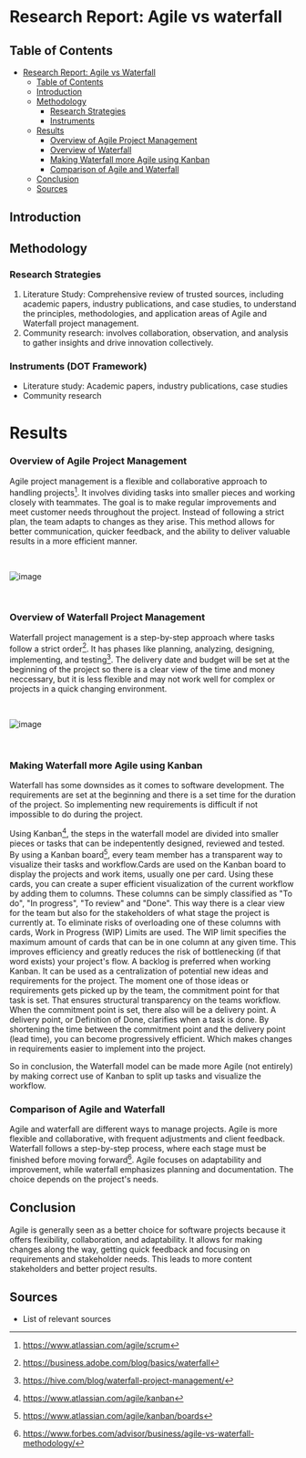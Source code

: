 # Research Report: Agile vs waterfall

## Table of Contents
- [Research Report: Agile vs Waterfall](#research-report-agile-vs-waterfall)
  - [Table of Contents](#table-of-contents)
  - [Introduction](#introduction)
  - [Methodology](#methodology)
    - [Research Strategies](#research-strategies)
    - [Instruments](#instruments)
  - [Results](#results)
    - [Overview of Agile Project Management](#overview-of-agile-project-management)
    - [Overview of Waterfall](#overview-of-waterfall-project-management)
    - [Making Waterfall more Agile using Kanban](#making-waterfall-more-agile-using-kanban)
    - [Comparison of Agile and Waterfall](#comparison-of-agile-and-waterfall)
  - [Conclusion](#conclusion)
  - [Sources](#sources)

## Introduction
 
## Methodology

### Research Strategies
1. Literature Study: Comprehensive review of trusted sources, including academic papers, industry publications, and case studies, to understand the principles, methodologies, and application areas of Agile and Waterfall project management.
2. Community research: involves collaboration, observation, and analysis to gather insights and drive innovation collectively.
 
### Instruments (DOT Framework)
- Literature study: Academic papers, industry publications, case studies
- Community research
  
# Results

### Overview of Agile Project Management

Agile project management is a flexible and collaborative approach to handling projects[^1]. It involves dividing tasks into smaller pieces and working closely with teammates. The goal is to make regular improvements and meet customer needs throughout the project. Instead of following a strict plan, the team adapts to changes as they arise. This method allows for better communication, quicker feedback, and the ability to deliver valuable results in a more efficient manner.


</br>

![image](https://github.com/einstein43/S3IP/assets/104003514/6481721a-9ddf-431b-a0f7-4aa3f5c95bef)



</br>

### Overview of Waterfall Project Management

Waterfall project management is a step-by-step approach where tasks follow a strict order[^2]. It has phases like planning, analyzing, designing, implementing, and testing[^3].
The delivery date and budget will be set at the beginning of the project so there is a clear view of the time and money neccessary, but it is less flexible and may not work well for complex or projects in a quick changing environment.


</br>

![image](https://github.com/einstein43/S3IP/assets/104003514/35f2a2a4-5941-4edd-a918-612df09090bf)


</br>



### Making Waterfall more Agile using Kanban

Waterfall has some downsides as it comes to software development. The requirements are set at the beginning and there is a set time for the duration of the project. So implementing new requirements is difficult if not impossible to do during the project.

Using Kanban[^4], the steps in the waterfall model are divided into smaller pieces or tasks that can be indepentently designed, reviewed and tested. 
By using a Kanban board[^5], every team member has a transparent way to visualize their tasks and workflow.Cards are used on the Kanban board to display the projects and work items, usually one per card. Using these cards, you can create a super efficient visualization of the current workflow by adding them to columns. These columns can be simply classified as "To do", "In progress", "To review" and "Done". This way there is a clear view for the team but also for the stakeholders of what stage the project is currently at. To eliminate risks of overloading one of these columns with cards, Work in Progress (WIP) Limits are used. The WIP limit specifies the maximum amount of cards that can be in one column at any given time. This improves efficiency and greatly reduces the risk of bottlenecking (if that word exists) your project's flow.
A backlog is preferred when working Kanban. It can be used as a centralization of potential new ideas and requirements for the project. The moment one of those ideas or requirements gets picked up by the team, the commitment point for that task is set. That ensures structural transparency on the teams workflow. When the commitment point is set, there also will be a delivery point. A delivery point, or Definition of Done, clarifies when a task is done. By shortening the time between the commitment point and the delivery point (lead time), you can become progressively efficient. Which makes changes in requirements easier to implement into the project. 

So in conclusion, the Waterfall model can be made more Agile (not entirely) by making correct use of Kanban to split up tasks and visualize the workflow. 












### Comparison of Agile and Waterfall


Agile and waterfall are different ways to manage projects. Agile is more flexible and collaborative, with frequent adjustments and client feedback. Waterfall follows a step-by-step process, where each stage must be finished before moving forward[^6]. Agile focuses on adaptability and improvement, while waterfall emphasizes planning and documentation. The choice depends on the project's needs.


## Conclusion

Agile is generally seen as a better choice for software projects because it offers flexibility, collaboration, and adaptability. It allows for making changes along the way, getting quick feedback and focusing on requirements and stakeholder needs. This leads to more content stakeholders and better project results.


 
## Sources
- List of relevant sources
[^1]:  https://www.atlassian.com/agile/scrum
[^2]:  https://business.adobe.com/blog/basics/waterfall
[^3]:  https://hive.com/blog/waterfall-project-management/
[^4]: https://www.atlassian.com/agile/kanban
[^5]: https://www.atlassian.com/agile/kanban/boards
[^6]: https://www.forbes.com/advisor/business/agile-vs-waterfall-methodology/
 
